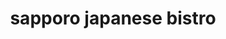 ---
layout: place
title: "sapporo japanese bistro"
permalink: /texas/magnolia/sapporo-japanese-bistro.html
stateAbbr: TX
stateName: Texas
cityName: Magnolia
place_id: ChIJy9zH37svR4YRGLXs0Oc0dZs
photos:
  - name: >-
      places/ChIJy9zH37svR4YRGLXs0Oc0dZs/photos/AeeoHcK3DV-6R8quifn28ZDXlzmdKB0EI5JMTqpt_4i9uLGFSJXe8CS1P-CmrgUbmXQNsInNRzXTsYtKAtU4NafGKDSdSt8IlYnHsaOEZ-TrqGdMiD0aQHbW7WTxquZwBb0xotmLYeXq0jKd20bMpnZGosakg5rL4vamfxR-LlmfqsadOw4aOVpbX9KK4hTf5Lfl0rjPvcNbHopXTsyJ9VefGnJ34_QnF8zuIVYEBKhLKkt0tiktpDHsl6Ytj-bwf-rnTYSn0VgPHJZ1KIMld6rXBYB3JNov1Mv_i7LnAcLEDR3yobC1B-B792KWOU3T6ljelh88e_Ge6HTb6LuR-rglYPgrs0TkpnW5Y2hY8MJYbiip7OUP-Mq_J4_NSfs4NT1esDkuzt0jJ6Qj3Ue19zVoCuuxjM20ylQcIS2zayjNp3lhig
    widthPx: 4032
    heightPx: 2268
    authorAttributions:
      - displayName: Matthew Meza
        uri: https://maps.google.com/maps/contrib/111767969262291365358
        photoUri: >-
          https://lh3.googleusercontent.com/a-/ALV-UjVztie66FFPsVrww8jZJeUHtFeI7PIF3f7ed802p4t2vMho_gHkyw=s100-p-k-no-mo
    flagContentUri: >-
      https://www.google.com/local/imagery/report/?cb_client=maps_api_places.places_api&image_key=!1e10!2sCIHM0ogKEICAgIDmv7H1Uw&hl=en-US
    googleMapsUri: >-
      https://www.google.com/maps/place//data=!3m4!1e2!3m2!1sCIHM0ogKEICAgIDmv7H1Uw!2e10!4m2!3m1!1s0x86472fbbdfc7dccb:0x9b7534e7d0ecb518
  - name: >-
      places/ChIJy9zH37svR4YRGLXs0Oc0dZs/photos/AeeoHcK7A8GDy2hmA0H7iNbDbvgWJJN_9kH-rDBl-2sEPnMdqKiu-SBKfN_uu3e7YOODMYHJNTT3BuDCB9Wc3u0zcZ5ziPorcO51bhRAyjkh36lRLNCx2BgHHyVEMIyJqt-6KRHRO-Lomyy2WZ6VWA-Bcl35EgBMRyDl5beS_6PGwdnpGV2DenGT827cFgOJ48_UboUYJ01cQfLH4psoj-OIVwyifX2MYg0THKqxJt3UVma0Zts1emc1pK3hy8nOYizT0Uzct0jHWnlTJYIderlZR9Mg1vSnEF-h8jy84wMMvxBzAL2uyjh1yngRsHZ9UfHvgTVNeJilJSh2Xl6QzHzrV9itDt1241ZVJXW8kh8TpZwzYhgL-epRxGxqK_Bh471oUONsOe2R0q37HzTH8wy2fs6t4fzOPZGwekHQie1DotY0aPrB
    widthPx: 4032
    heightPx: 3024
    authorAttributions:
      - displayName: Mallory Walters
        uri: https://maps.google.com/maps/contrib/112161054501244739374
        photoUri: >-
          https://lh3.googleusercontent.com/a-/ALV-UjWhxvacSm6TNlRMfJbYUz2E6WzO1VqwgUZ_s52YNyBVvVhySX5c=s100-p-k-no-mo
    flagContentUri: >-
      https://www.google.com/local/imagery/report/?cb_client=maps_api_places.places_api&image_key=!1e10!2sCIHM0ogKEICAgICEybnUvgE&hl=en-US
    googleMapsUri: >-
      https://www.google.com/maps/place//data=!3m4!1e2!3m2!1sCIHM0ogKEICAgICEybnUvgE!2e10!4m2!3m1!1s0x86472fbbdfc7dccb:0x9b7534e7d0ecb518
  - name: >-
      places/ChIJy9zH37svR4YRGLXs0Oc0dZs/photos/AeeoHcI3XlvZcwF5nyoUfzbURUsPvGuxx9ix4CvdmGhe7T_J9s_4JUSuE1sNG9d5xL8jm4UvrJDh3b0HScOHqJrmDAqxKJk-peTgv1BPc5CjmAD-cixYZ8KSAAnNxGu8c3ik9LTBxgestHKQOYXRLL1qiWK5G6PIuKStd7DFsMJSi-k29WaQ8p7_pK96NMlBUwRvwuA9lJTl7oEmBbr-FR6Tvy5GjSEueElf7mZtIIhqXRUECeyEBxdLyqiZqcuGZMF4ziDR2AScM5l5BGqHIXj6Ulk1AX4eq71LpZYagUgEms8xH2srswG-RRkxeQzdFGgjmBbEtagYTxsxeNCdNKkHaIKop-ks9PZsQFuPbVOKlRuj4gpCO8L6r5KkSVg-sOVxhWimeGVs1cur7dmNPnEvHMrQiHmt1EeIHCsovMWFEn8Ndg
    widthPx: 4032
    heightPx: 3024
    authorAttributions:
      - displayName: Dakota Blair
        uri: https://maps.google.com/maps/contrib/104136919266434106665
        photoUri: >-
          https://lh3.googleusercontent.com/a-/ALV-UjX7OlWludTvzDCs4Zs56ONBikvgoaisx4Zat6ZfEQTpbEJ0Lx4=s100-p-k-no-mo
    flagContentUri: >-
      https://www.google.com/local/imagery/report/?cb_client=maps_api_places.places_api&image_key=!1e10!2sCIHM0ogKEICAgMCw94H4Fg&hl=en-US
    googleMapsUri: >-
      https://www.google.com/maps/place//data=!3m4!1e2!3m2!1sCIHM0ogKEICAgMCw94H4Fg!2e10!4m2!3m1!1s0x86472fbbdfc7dccb:0x9b7534e7d0ecb518
  - name: >-
      places/ChIJy9zH37svR4YRGLXs0Oc0dZs/photos/AeeoHcIeevWFpE-wyGpIHu1zS4OjWbVWvAon996Q0gfSfXdc5o6udDym3X9Glky3Vj3p1ROztnnoJgVYs_TYaNauvVfYdB1G8V6Pyc5cpPPM4rh4hL8pFn0Qq_lVhv5No6uziQyLorIQqSMcCJivgnfU4-qSUJQeZoWYzDPrwMs0-ncnYTDjBrqMAA9aw4ir0W3N1HE5mXFIok2HdFE5Ujyqz5yDHrfyNH4quFJb2IdGYE3iRZIcoLRGlMPvvoX8-mCl3pKTzsC3IZ9Cg2siRihwVj5JN5OwcNqC9wgpQmkDj7lvaJm5yz3FFPuquoyApRZ9wLdg7A-_BkFr-DxawqoOBWulQama9nRbndr6I5ExqsXHmUL9dIFgUFOlBpvPupjXysjKqb0Tl2FxJRuSSVaMdotgqXwV6tTPV2pL7TzxHb0
    widthPx: 3024
    heightPx: 3024
    authorAttributions:
      - displayName: Eli Addington SR
        uri: https://maps.google.com/maps/contrib/100047230567658398469
        photoUri: >-
          https://lh3.googleusercontent.com/a-/ALV-UjW4TqYfIvpPtekExXxrc8Z0sQVUEHUtI7ocZJ9lb9cudR5h1_9KJw=s100-p-k-no-mo
    flagContentUri: >-
      https://www.google.com/local/imagery/report/?cb_client=maps_api_places.places_api&image_key=!1e10!2sCIHM0ogKEICAgIDV2fOkCQ&hl=en-US
    googleMapsUri: >-
      https://www.google.com/maps/place//data=!3m4!1e2!3m2!1sCIHM0ogKEICAgIDV2fOkCQ!2e10!4m2!3m1!1s0x86472fbbdfc7dccb:0x9b7534e7d0ecb518
  - name: >-
      places/ChIJy9zH37svR4YRGLXs0Oc0dZs/photos/AeeoHcLhTBPqkQ9lU5GvpOL82-b-uF5ZWmF0Fca2tbbq1N2Lr_M3O4RPNjaskl_5gSVWsA0dDz_ori6QiNn8DNQ4YW_N6Gb94CgM3duG-W6rC6APAVL8nvlYFGFuoRU4Mb5RVI0Sqh0FGRcrlaGhPBNH9zHs-eWxT7wefnTsEj9lGiwjbrgX_sy3FZH6o7vQtT9AgDqub4fR1o85sMfoaWOlijqJcQoqQnJSUoCJTbThkyUcmHCC5BKqheMLAqVAoetuPKyfLL1t9P6EEmj9gRSulyXhDTX1FgJ42TKnyQ_WWkgOkXxhKGsm7vGt87CFaAOSAcyclukqNvSyPB2x4heGHMM8AwfoTYRVXZ1oIrcW4dPPfnjuAM7S-JW8jmrsPbsA2bH1aRbYfUe9X0XzqRz67ufo4Q-MFZJ4bHdS5MG9BxbY5PPn
    widthPx: 4800
    heightPx: 3600
    authorAttributions:
      - displayName: David
        uri: https://maps.google.com/maps/contrib/113073976564592922996
        photoUri: >-
          https://lh3.googleusercontent.com/a-/ALV-UjVkx-IG_5JtfcrVHSPGAlbDmp02D5K-6PJs79GsCfBa6U4xSjk=s100-p-k-no-mo
    flagContentUri: >-
      https://www.google.com/local/imagery/report/?cb_client=maps_api_places.places_api&image_key=!1e10!2sCIHM0ogKEICAgMDAl_mi0gE&hl=en-US
    googleMapsUri: >-
      https://www.google.com/maps/place//data=!3m4!1e2!3m2!1sCIHM0ogKEICAgMDAl_mi0gE!2e10!4m2!3m1!1s0x86472fbbdfc7dccb:0x9b7534e7d0ecb518
  - name: >-
      places/ChIJy9zH37svR4YRGLXs0Oc0dZs/photos/AeeoHcLLc2Hm75HXGsRW34r47dtPleXXAj74Dw-TXgtPFsjvmDpYXWwx-MqyFFyaNpbG6HmNcNqkSx8j2K8KeFRaoOTa94rJf0okYvnBGGJaY4joowZMfl0TOZ-jor2mwjcyIhT9PircjRj3-zXjUGQnst87PXhe3ifHG07j0P16AE54wcQDj8dlfAHRKZ3JOGoBOtNsvIYonwCC6bup5QGUgtavZXhFP9jAQWulegpipox4XEwSb2KYzNMBn6ViudAElS3YPLcjvXxBSk7ODS5v4efpA_MCpU1M70Mb6-EdGvg5XAYAHhB4BPLh1HWuTLF1tBPH08ej4IxvsdD8iuFN0DlLf82ejgmry5UJ_Yw334YSdipNzjAQorJPmexfahfBohLkS2BgCT27I2SEzXjDH6SChGQ-ICaM4FqTggIye_z_6Q4
    widthPx: 3024
    heightPx: 4032
    authorAttributions:
      - displayName: Marcus Vines
        uri: https://maps.google.com/maps/contrib/107885915256407688003
        photoUri: >-
          https://lh3.googleusercontent.com/a-/ALV-UjU1FZqn8Z2e2GUZbzuyVboUwGeOu211FOUz2XJyEKmw2InzOet1HA=s100-p-k-no-mo
    flagContentUri: >-
      https://www.google.com/local/imagery/report/?cb_client=maps_api_places.places_api&image_key=!1e10!2sCIHM0ogKEICAgICGurqKqQE&hl=en-US
    googleMapsUri: >-
      https://www.google.com/maps/place//data=!3m4!1e2!3m2!1sCIHM0ogKEICAgICGurqKqQE!2e10!4m2!3m1!1s0x86472fbbdfc7dccb:0x9b7534e7d0ecb518
  - name: >-
      places/ChIJy9zH37svR4YRGLXs0Oc0dZs/photos/AeeoHcKuaTlBJAhf-FCga9sMFnPZ7y4a-twKfmf_Cyi482dpSTyXM74KPo66tpqG8qNI--Vcf_RU1XQTPj-cKIa-6a7i9wR1gzKAvwFAq2iBttuDQjID3tyl7wh2mmGoSK-3H3IDgibLHiTYccBAjQvr9X6otK3LQtKwqgxoZ9IamruDHDuJWx5a43R5krb6Xdle8YhP2ry9zP8vqCpXAYYEFOpqCEy9fEdF35PMmhuZm_43ASGgIUVz7kBCf_ia2mXS0AOiB248eSMSqiVnxV2VgMkDvndAdsnfX-tF7KHR03PpaDOyYluHuoXZsAiG6ygbo311Rd2uT8hZYvjWb_Ia7p4S2ba0H8h6_W4754LgnTDbbyD0bdoHD9soQR63oJ-izuEjb5BFNdAjuf1k7rhL8G0OGekxa_U0air_MqZ7eMs
    widthPx: 3024
    heightPx: 4032
    authorAttributions:
      - displayName: Kipsi
        uri: https://maps.google.com/maps/contrib/105018991265219252906
        photoUri: >-
          https://lh3.googleusercontent.com/a/ACg8ocKqKFCzhhR0PVOmSNVDzuIn4GArsR_HsRyRky4vjRxpe4ojgG7v=s100-p-k-no-mo
    flagContentUri: >-
      https://www.google.com/local/imagery/report/?cb_client=maps_api_places.places_api&image_key=!1e10!2sCIHM0ogKEICAgID70sq_aA&hl=en-US
    googleMapsUri: >-
      https://www.google.com/maps/place//data=!3m4!1e2!3m2!1sCIHM0ogKEICAgID70sq_aA!2e10!4m2!3m1!1s0x86472fbbdfc7dccb:0x9b7534e7d0ecb518
  - name: >-
      places/ChIJy9zH37svR4YRGLXs0Oc0dZs/photos/AeeoHcIwWO5JvZabfbt1g2jgeweOATSdEZ8brxNzY-uIFGvlzTuLnvMdHJBWOGJOV_avGGKQSj6GGYtH7SewUS3Ay04fkkCtf8KsUyelhBRc20FiDUS16EXnCT-yZldXvkgr0P4xq9xSbVX-V_CyTO6jiz5Jreqz6TuhTEZaG94Kk899IG1nso37DvZl8CmvCFIXYJYnD8-ETUsQ96BZCETrQUAgOEJUm32iv47ZKmjGjvWBEWa-ZR0EeTABG1xV9j0GeCvqEYT8vlY4-GzHQeb1xl1-sOxSYkSoBDvjsY0Sc9Wxmnn7E8gmj0n9xOZngtDsPxYm6d9-vVSgsGOIJgZeN8qtb10u7_OBRCLxaxmmbcftqKNjlWYR-Vpb4kgT2UIcOJCab-KVvuqtoLDry6QHNptChN9JbNrhM6CYs_0jL18R-g
    widthPx: 3024
    heightPx: 4032
    authorAttributions:
      - displayName: Kipsi
        uri: https://maps.google.com/maps/contrib/105018991265219252906
        photoUri: >-
          https://lh3.googleusercontent.com/a/ACg8ocKqKFCzhhR0PVOmSNVDzuIn4GArsR_HsRyRky4vjRxpe4ojgG7v=s100-p-k-no-mo
    flagContentUri: >-
      https://www.google.com/local/imagery/report/?cb_client=maps_api_places.places_api&image_key=!1e10!2sCIHM0ogKEICAgID70sq_SA&hl=en-US
    googleMapsUri: >-
      https://www.google.com/maps/place//data=!3m4!1e2!3m2!1sCIHM0ogKEICAgID70sq_SA!2e10!4m2!3m1!1s0x86472fbbdfc7dccb:0x9b7534e7d0ecb518
  - name: >-
      places/ChIJy9zH37svR4YRGLXs0Oc0dZs/photos/AeeoHcLWoRPB5h6zJBmBfeni3oBdNQooIHyn5qGYqCDkAeD2hv9lwbXfH9yXhPZyTiB9eS6YaV5e9DazxccA2qbUpbKPf3eoits0CSwL5cSEdkJyEnuvPFscExRquOuxreOoxXge_YyTomNU6dOVR0IttHfgx2rSiUJKhV2vExpdg6HxQ86SGM5McpTDsY6FT4eItSn3GadMvYm3sKXzegI96LBKjion4tP1yWY1hw7KpY-PJyiULH0M4FleTuXUPbtg4rabw5XEDqDKckUZofOXW-3w3Y_Woq1UxMrmUCXFmXLFDu7jsorrPHzQ99TLKnYXrcRp_8xqFOI6u_s_5rq9UWYDpz1SkmmChaWBFGwifq1TGDrqrS3NO0F0P-FXBP-iaAC-QhlOy3kK6nEpeWzM1EvmsBBy-yHV6qIw8WN-rZc
    widthPx: 3480
    heightPx: 4640
    authorAttributions:
      - displayName: Romy McCloskey
        uri: https://maps.google.com/maps/contrib/114387515689451657900
        photoUri: >-
          https://lh3.googleusercontent.com/a-/ALV-UjXXL2aIXa77DPuGrbHW42L8u_zE74hl948OPHECCwlO-DwifuQhDQ=s100-p-k-no-mo
    flagContentUri: >-
      https://www.google.com/local/imagery/report/?cb_client=maps_api_places.places_api&image_key=!1e10!2sCIHM0ogKEICAgICkgP6PUQ&hl=en-US
    googleMapsUri: >-
      https://www.google.com/maps/place//data=!3m4!1e2!3m2!1sCIHM0ogKEICAgICkgP6PUQ!2e10!4m2!3m1!1s0x86472fbbdfc7dccb:0x9b7534e7d0ecb518
  - name: >-
      places/ChIJy9zH37svR4YRGLXs0Oc0dZs/photos/AeeoHcLtrK3QL4YWo1clpNYDbmiLMd3-XuhkdHRpdj45gcvSYBgGmu-1I8XXCqwkt9a2hXUfIvmKxFFBce_56huSKEX62OeVz7iBSfWINe20956Y96iZiMgA0cSchBICcwCP_Gu5xUVYms4ZbDMSgrW5rxXzoJP-xY2xlXCxbvKqmmJZK5tpVIdKX5d_Wnj5xQ4ewHr1n-06AQsZrCC9Q9d0KAIksSej9FiCpXjO1BhJCTb3mCd9EoCtLGzR69OGZUluKgJsyYL2zbIeOH-M6JuduTzxxAh8KkwGx5t0fGwDxILRIn1joiS1Gv_WO_KkD8pIEd6hyN2yjE7yd9plSmb0f-j_mMoCmxloO24a8p8khVrZIwdvzE9qjocWJhbmI1V1ghRCmuwd9Wjg8WD761NjvO-uMip0_-Q972Eq6io3rANkiAdx
    widthPx: 4800
    heightPx: 3600
    authorAttributions:
      - displayName: David
        uri: https://maps.google.com/maps/contrib/113073976564592922996
        photoUri: >-
          https://lh3.googleusercontent.com/a-/ALV-UjVkx-IG_5JtfcrVHSPGAlbDmp02D5K-6PJs79GsCfBa6U4xSjk=s100-p-k-no-mo
    flagContentUri: >-
      https://www.google.com/local/imagery/report/?cb_client=maps_api_places.places_api&image_key=!1e10!2sCIHM0ogKEICAgMDAl_misgE&hl=en-US
    googleMapsUri: >-
      https://www.google.com/maps/place//data=!3m4!1e2!3m2!1sCIHM0ogKEICAgMDAl_misgE!2e10!4m2!3m1!1s0x86472fbbdfc7dccb:0x9b7534e7d0ecb518
address: '30420 FM2978 #300, Magnolia, TX 77354, USA'
street: '30420 FM2978 #300'
city: Magnolia
state: TX
zip: '77354'
country: USA
neighborhood: Sterling Ridge
latitude: '30.194463'
longitude: '-95.588029'
accessibility_options:
  wheelchairAccessibleParking: true
  wheelchairAccessibleEntrance: true
  wheelchairAccessibleRestroom: true
  wheelchairAccessibleSeating: true
business_status: OPERATIONAL
name: sapporo japanese bistro
google_maps_links:
  directionsUri: >-
    https://www.google.com/maps/dir//''/data=!4m7!4m6!1m1!4e2!1m2!1m1!1s0x86472fbbdfc7dccb:0x9b7534e7d0ecb518!3e0
  placeUri: https://maps.google.com/?cid=11201917818401240344
  writeAReviewUri: >-
    https://www.google.com/maps/place//data=!4m3!3m2!1s0x86472fbbdfc7dccb:0x9b7534e7d0ecb518!12e1
  reviewsUri: >-
    https://www.google.com/maps/place//data=!4m4!3m3!1s0x86472fbbdfc7dccb:0x9b7534e7d0ecb518!9m1!1b1
  photosUri: >-
    https://www.google.com/maps/place//data=!4m3!3m2!1s0x86472fbbdfc7dccb:0x9b7534e7d0ecb518!10e5
primary_type: Japanese Restaurant
opening_hours:
  regular: null
  current: null
secondary_opening_hours:
  regular:
    weekdayDescriptions: null
    type: null
  current:
    weekdayDescriptions: null
    type: null
phone: (281) 789-4445
price_level: PRICE_LEVEL_MODERATE
price_range: $20 &ndash; $30
rating: '4.4'
rating_count: 684
website: https://sapporotx.com/
description: >-
  Sleek, contemporary spot for a full Japanese menu of sushi & cooked fare, with
  sake & cocktails.
reviews:
  - name: >-
      places/ChIJy9zH37svR4YRGLXs0Oc0dZs/reviews/ChZDSUhNMG9nS0VJQ0FnTURBbF9taUVnEAE
    relativePublishTimeDescription: 2 months ago
    rating: 5
    text:
      text: >-
        Went here for lunch on 2/11/25. Place was empty, but the lunch specials
        were fantastic and service was great. The price for the amount of food
        on the lunch Teryaki Chicken and Teryaki Steak was impressive. Came with
        a bowl of soup/salad, 4 pieces of sushi, crab wontons, egg rolls. Price
        was very fair and the place was really nice and clean inside with a full
        bar. Will be returning!
      languageCode: en
    originalText:
      text: >-
        Went here for lunch on 2/11/25. Place was empty, but the lunch specials
        were fantastic and service was great. The price for the amount of food
        on the lunch Teryaki Chicken and Teryaki Steak was impressive. Came with
        a bowl of soup/salad, 4 pieces of sushi, crab wontons, egg rolls. Price
        was very fair and the place was really nice and clean inside with a full
        bar. Will be returning!
      languageCode: en
    authorAttribution:
      displayName: David
      uri: https://www.google.com/maps/contrib/113073976564592922996/reviews
      photoUri: >-
        https://lh3.googleusercontent.com/a-/ALV-UjVkx-IG_5JtfcrVHSPGAlbDmp02D5K-6PJs79GsCfBa6U4xSjk=s128-c0x00000000-cc-rp-mo-ba4
    publishTime: '2025-02-12T12:21:17.526860Z'
    flagContentUri: >-
      https://www.google.com/local/review/rap/report?postId=ChZDSUhNMG9nS0VJQ0FnTURBbF9taUVnEAE&d=17924085&t=1
    googleMapsUri: >-
      https://www.google.com/maps/reviews/data=!4m6!14m5!1m4!2m3!1sChZDSUhNMG9nS0VJQ0FnTURBbF9taUVnEAE!2m1!1s0x86472fbbdfc7dccb:0x9b7534e7d0ecb518
  - name: >-
      places/ChIJy9zH37svR4YRGLXs0Oc0dZs/reviews/ChdDSUhNMG9nS0VJQ0FnSUMzcmRERnh3RRAB
    relativePublishTimeDescription: 5 months ago
    rating: 5
    text:
      text: >-
        I absolutely love this place. Wouldn't go anywhere else for sushi! Fish
        so fresh you can watch them cut and clean it in front of you. The wait
        staff is hands down amazing. They will give you recommendations and even
        do substitutions if you don't like a certain type of ingredient. Oh
        don't forget the amazing happy hour!
      languageCode: en
    originalText:
      text: >-
        I absolutely love this place. Wouldn't go anywhere else for sushi! Fish
        so fresh you can watch them cut and clean it in front of you. The wait
        staff is hands down amazing. They will give you recommendations and even
        do substitutions if you don't like a certain type of ingredient. Oh
        don't forget the amazing happy hour!
      languageCode: en
    authorAttribution:
      displayName: Jessica Thornhill
      uri: https://www.google.com/maps/contrib/105382964469359001653/reviews
      photoUri: >-
        https://lh3.googleusercontent.com/a-/ALV-UjWPfpTKTVZNUENqANA5uWOOn9rHFlaRYQMh07_zWGFsS53UC57VLA=s128-c0x00000000-cc-rp-mo-ba4
    publishTime: '2024-11-08T02:23:54.345952Z'
    flagContentUri: >-
      https://www.google.com/local/review/rap/report?postId=ChdDSUhNMG9nS0VJQ0FnSUMzcmRERnh3RRAB&d=17924085&t=1
    googleMapsUri: >-
      https://www.google.com/maps/reviews/data=!4m6!14m5!1m4!2m3!1sChdDSUhNMG9nS0VJQ0FnSUMzcmRERnh3RRAB!2m1!1s0x86472fbbdfc7dccb:0x9b7534e7d0ecb518
  - name: >-
      places/ChIJy9zH37svR4YRGLXs0Oc0dZs/reviews/ChZDSUhNMG9nS0VJQ0FnTUNROC1DbE5nEAE
    relativePublishTimeDescription: a month ago
    rating: 5
    text:
      text: >-
        I always come here for my birthday and special occasions. I love it so
        much, never had a bad experience. The food is wonderful. Usually I get
        Sushi, they have a wonderful and large selection and everything is well
        made and tastes wonderful. All of the wait staff are so friendly and
        helpful. One of my favorite sushi places. I don't really have any
        complaints except for it being loud, but that's because they have good
        business and not that big of a deal.
      languageCode: en
    originalText:
      text: >-
        I always come here for my birthday and special occasions. I love it so
        much, never had a bad experience. The food is wonderful. Usually I get
        Sushi, they have a wonderful and large selection and everything is well
        made and tastes wonderful. All of the wait staff are so friendly and
        helpful. One of my favorite sushi places. I don't really have any
        complaints except for it being loud, but that's because they have good
        business and not that big of a deal.
      languageCode: en
    authorAttribution:
      displayName: Aubrey Gonzales
      uri: https://www.google.com/maps/contrib/108390590457144957291/reviews
      photoUri: >-
        https://lh3.googleusercontent.com/a-/ALV-UjXqZUG32uWpbkbgVHpYUkiPfVl99Jz96YD-jzH2kyeoK_-RrK8t=s128-c0x00000000-cc-rp-mo-ba2
    publishTime: '2025-03-07T02:09:36.489555Z'
    flagContentUri: >-
      https://www.google.com/local/review/rap/report?postId=ChZDSUhNMG9nS0VJQ0FnTUNROC1DbE5nEAE&d=17924085&t=1
    googleMapsUri: >-
      https://www.google.com/maps/reviews/data=!4m6!14m5!1m4!2m3!1sChZDSUhNMG9nS0VJQ0FnTUNROC1DbE5nEAE!2m1!1s0x86472fbbdfc7dccb:0x9b7534e7d0ecb518
  - name: >-
      places/ChIJy9zH37svR4YRGLXs0Oc0dZs/reviews/ChdDSUhNMG9nS0VJQ0FnSURydGZUQnFnRRAB
    relativePublishTimeDescription: 8 months ago
    rating: 5
    text:
      text: >-
        The service was fantastic, the food was amazing, and the atmosphere was
        phenomenal. This place is so well done, that it certainly has an upscale
        feel to it. The sushi rolls are bigger (longer) than expected, so maybe
        order them one-at-a-time, unless sharing; certainly a good thing (larger
        portion than expected). The hibachi combo (pictured) was very delicious
        and plentiful. The happy hour drink specials ($7.50 martinis) were
        great. I would definitely recommend this place to anyone looking for a
        restaurant with an upscale vibe.
      languageCode: en
    originalText:
      text: >-
        The service was fantastic, the food was amazing, and the atmosphere was
        phenomenal. This place is so well done, that it certainly has an upscale
        feel to it. The sushi rolls are bigger (longer) than expected, so maybe
        order them one-at-a-time, unless sharing; certainly a good thing (larger
        portion than expected). The hibachi combo (pictured) was very delicious
        and plentiful. The happy hour drink specials ($7.50 martinis) were
        great. I would definitely recommend this place to anyone looking for a
        restaurant with an upscale vibe.
      languageCode: en
    authorAttribution:
      displayName: William Young
      uri: https://www.google.com/maps/contrib/114691127196496139683/reviews
      photoUri: >-
        https://lh3.googleusercontent.com/a-/ALV-UjWcrVADu0XTqNRoSVZrxsE6CfIATuRf_hYHmmMrVL3kxyJhWV33=s128-c0x00000000-cc-rp-mo-ba4
    publishTime: '2024-07-19T00:21:18.830608Z'
    flagContentUri: >-
      https://www.google.com/local/review/rap/report?postId=ChdDSUhNMG9nS0VJQ0FnSURydGZUQnFnRRAB&d=17924085&t=1
    googleMapsUri: >-
      https://www.google.com/maps/reviews/data=!4m6!14m5!1m4!2m3!1sChdDSUhNMG9nS0VJQ0FnSURydGZUQnFnRRAB!2m1!1s0x86472fbbdfc7dccb:0x9b7534e7d0ecb518
  - name: >-
      places/ChIJy9zH37svR4YRGLXs0Oc0dZs/reviews/ChZDSUhNMG9nS0VJQ0FnTUNnbk0tcWV3EAE
    relativePublishTimeDescription: a month ago
    rating: 3
    text:
      text: >-
        made delivery in the order there were 3 rolls of sushi, were upset that
        they brought only one mini jar of ginger with literally 3 pieces
        together with wasabi. but I do not eat wasabi and can not stand the
        taste, but I do not eat sushi without ginger. the first time I see a
        restaurant with such service ...
      languageCode: en
    originalText:
      text: >-
        made delivery in the order there were 3 rolls of sushi, were upset that
        they brought only one mini jar of ginger with literally 3 pieces
        together with wasabi. but I do not eat wasabi and can not stand the
        taste, but I do not eat sushi without ginger. the first time I see a
        restaurant with such service ...
      languageCode: en
    authorAttribution:
      displayName: Kristina K
      uri: https://www.google.com/maps/contrib/106315568139410626197/reviews
      photoUri: >-
        https://lh3.googleusercontent.com/a-/ALV-UjVtGvNUZs2IxjQB4fD_FwCksJlbw8MKVUdITYHUzGUMIHUm9mfk=s128-c0x00000000-cc-rp-mo
    publishTime: '2025-02-15T03:03:18.325009Z'
    flagContentUri: >-
      https://www.google.com/local/review/rap/report?postId=ChZDSUhNMG9nS0VJQ0FnTUNnbk0tcWV3EAE&d=17924085&t=1
    googleMapsUri: >-
      https://www.google.com/maps/reviews/data=!4m6!14m5!1m4!2m3!1sChZDSUhNMG9nS0VJQ0FnTUNnbk0tcWV3EAE!2m1!1s0x86472fbbdfc7dccb:0x9b7534e7d0ecb518
parking_options:
  freeParkingLot: true
  freeStreetParking: true
  paidStreetParking: false
payment_options:
  acceptsCreditCards: true
  acceptsDebitCards: true
  acceptsCashOnly: false
  acceptsNfc: true
allow_dogs: null
curbside_pickup: null
delivery: true
dine_in: true
good_for_children: true
good_for_groups: true
good_for_sports: false
live_music: false
menu_for_children: true
outdoor_seating: false
reservable: true
restroom: true
serves_beer: true
serves_breakfast: false
serves_brunch: false
serves_cocktails: true
serves_coffee: true
serves_dinner: true
serves_dessert: true
serves_lunch: true
serves_vegetarian_food: true
serves_wine: true
takeout: true

---